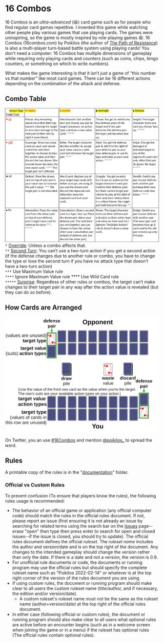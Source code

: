 # 16 Combos
16 Combos is an *ultra-advanced* (:laughing:) card game such as for people who find regular card games repetitive. I invented this game while watching other people play various games that use playing cards. The games were uninspiring, so the game is mostly inspired by role-playing games :smile:. 16 Combos (16combos.com) by Poikilos (the author of [The Path of Resistance](https://zahyest.com)) is also a multi-player turn-based battle system using playing cards! You don't need a computer: 16 Combos has multiple dimensions of gameplay while requiring only playing cards and counters (such as coins, chips, bingo counters, or something on which to write numbers).

What makes the game interesting is that it isn’t just a game of “this number vs that number” like most card games. There can be 16 different actions depending on the combination of the attack and defense.

## Combo Table

![Combo table (same table as in the documenation in text form)](documentation/images/combo-table.png)
`*` <ins>Override</ins>: Unless a combo affects that.\
`**` <ins>Second Turn</ins>: You can’t use a two-turn action if you get a second action (if the defense changes due to another rule or combo, you have to change the type or lose the second turn if you have no attack type that doesn’t have a two-turn action)\
`***` Use Maximum Value rule\
`****` Ignore Maximum Value rule  **** Use Wild Card rule\
`*****` <ins>Surprise</ins>: Regardless of other rules or combos, the target can’t make changes to their target pair in any way after the action value is revealed (but they can do so before).


## How Cards are Arranged
![Drawing of the layout of the game on the table](documentation/images/table.png)

On Twitter, you an use [#16Combos](https://twitter.com/search?q=%2316combos&src=typed_query&f=top) and mention [@poikilos_](https://twitter.com/poikilos_) to spread the word.

## Rules
A printable copy of the rules is in the "[documentation](documentation/)" folder.

### Official vs Custom Rules
To prevent confusion (To ensure that players know the rules), the following rules usage is recommended:
- The behavior of an official game or application (any official computer code) should match the rules in the official rules document. If not, please report an issue (first ensuring it is not already an issue by searching for related terms using the search bar on the [Issues](https://github.com/poikilos/sixteencombos/issues) page--erase "open" then type then press enter to search for open and closed issues--if the issue is closed, you should try to update). The official rules document defines the official *ruleset*. The *ruleset name* includes the author and version/date and is on the top right of the document. Any changes to the intended gameplay should change the version rather than only the date. If there is a date and not a version, the version is 0.9.
- For unofficial rule documents or code, the documents or running program may use the official rules but should specify the complete ruleset name such as "Poikilos 2022-02-14" or whatever is at the top right corner of the version of the rules document you are using.
- If using custom rules, the document or running program should make clear to all users the custom ruleset name (title/author, and if necessary, the edition and/or version/date).
  - A custom ruleset's ruleset name must not be the same as the ruleset name (author+version/date) at the top right of the official rules document.
- In either case (following official or custom rules), the document or running program should also make clear to all users what optional rules are active before an encounter begins (such as in a welcome screen when joining the game or in a menu) if the ruleset has optional rules (The official rules contain optional rules).
